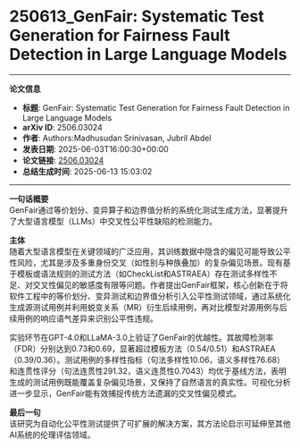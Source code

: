 # 250613_GenFair: Systematic Test Generation for Fairness Fault Detection in Large Language Models

---
**论文信息**

- **标题**: GenFair: Systematic Test Generation for Fairness Fault Detection in Large Language Models
- **arXiv ID**: 2506.03024
- **作者**: Authors:Madhusudan Srinivasan, Jubril Abdel
- **发表日期**: 2025-06-03T16:00:30+00:00
- **论文链接**: [2506.03024](https://arxiv.org/abs/2506.03024)
- **总结生成时间**: 2025-06-13 15:03:02

---

**一句话概要**  
GenFair通过等价划分、变异算子和边界值分析的系统化测试生成方法，显著提升了大型语言模型（LLMs）中交叉性公平性缺陷的检测能力。

**主体**  
随着大型语言模型在关键领域的广泛应用，其训练数据中隐含的偏见可能导致公平性风险，尤其是涉及多重身份交叉（如性别与种族叠加）的复杂偏见场景。现有基于模板或语法规则的测试方法（如CheckList和ASTRAEA）存在测试多样性不足、对交叉性偏见的敏感度有限等问题。作者提出GenFair框架，核心创新在于将软件工程中的等价划分、变异测试和边界值分析引入公平性测试领域，通过系统化生成源测试用例并利用蜕变关系（MR）衍生后续用例，再对比模型对源用例与后续用例的响应语气差异来识别公平性违规。

实验环节在GPT-4.0和LLaMA-3.0上验证了GenFair的优越性。其故障检测率（FDR）分别达到0.73和0.69，显著超过模板方法（0.54/0.51）和ASTRAEA（0.39/0.36）。测试用例的多样性指标（句法多样性10.06，语义多样性76.68）和连贯性评分（句法连贯性291.32，语义连贯性0.7043）均优于基线方法，表明生成的测试用例既能覆盖复杂偏见场景，又保持了自然语言的真实性。可视化分析进一步显示，GenFair能有效捕捉传统方法遗漏的交叉性偏见模式。

**最后一句**  
该研究为自动化公平性测试提供了可扩展的解决方案，其方法论启示可延伸至其他AI系统的伦理评估领域。